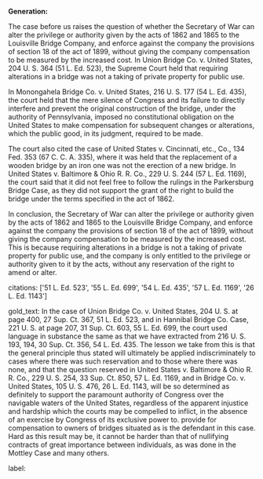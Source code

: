 **Generation:**



The case before us raises the question of whether the Secretary of War can alter the privilege or authority given by the acts of 1862 and 1865 to the Louisville Bridge Company, and enforce against the company the provisions of section 18 of the act of 1899, without giving the company compensation to be measured by the increased cost. In Union Bridge Co. v. United States, 204 U. S. 364 (51 L. Ed. 523), the Supreme Court held that requiring alterations in a bridge was not a taking of private property for public use.

In Monongahela Bridge Co. v. United States, 216 U. S. 177 (54 L. Ed. 435), the court held that the mere silence of Congress and its failure to directly interfere and prevent the original construction of the bridge, under the authority of Pennsylvania, imposed no constitutional obligation on the United States to make compensation for subsequent changes or alterations, which the public good, in its judgment, required to be made.

The court also cited the case of United States v. Cincinnati, etc., Co., 134 Fed. 353 (67 C. C. A. 335), where it was held that the replacement of a wooden bridge by an iron one was not the erection of a new bridge. In United States v. Baltimore & Ohio R. R. Co., 229 U. S. 244 (57 L. Ed. 1169), the court said that it did not feel free to follow the rulings in the Parkersburg Bridge Case, as they did not support the grant of the right to build the bridge under the terms specified in the act of 1862.

In conclusion, the Secretary of War can alter the privilege or authority given by the acts of 1862 and 1865 to the Louisville Bridge Company, and enforce against the company the provisions of section 18 of the act of 1899, without giving the company compensation to be measured by the increased cost. This is because requiring alterations in a bridge is not a taking of private property for public use, and the company is only entitled to the privilege or authority given to it by the acts, without any reservation of the right to amend or alter.



citations: ['51 L. Ed. 523', '55 L. Ed. 699', '54 L. Ed. 435', '57 L. Ed. 1169', '26 L. Ed. 1143']

gold_text: In the case of Union Bridge Co. v. United States, 204 U. S. at page 400, 27 Sup. Ct. 367, 51 L. Ed. 523, and in Hannibal Bridge Co. Case, 221 U. S. at page 207, 31 Sup. Ct. 603, 55 L. Ed. 699, the court used language in substance the same as that we have extracted from 216 U. S. 193, 194, 30 Sup. Ct. 356, 54 L. Ed. 435. The lesson we take from this is that the general principle thus stated will ultimately be applied indiscriminately to cases where there was such reservation and to those where there was none, and that the question reserved in United States v. Baltimore & Ohio R. R. Co., 229 U. S. 254, 33 Sup. Ct. 850, 57 L. Ed. 1169, and in Bridge Co. v. United States, 105 U. S. 476, 26 L. Ed. 1143, will be so determined as definitely to support the paramount authority of Congress over the navigable waters of the United States, regardless of the apparent injustice and hardship which the courts may be compelled to inflict, in the absence of an exercise by Congress of its exclusive power to. provide for compensation to owners of bridges situated as is the defendant in this case. Hard as this result may be, it cannot be harder than that of nullifying contracts of great importance between individuals, as was done in the Mottley Case and many others.

label: 